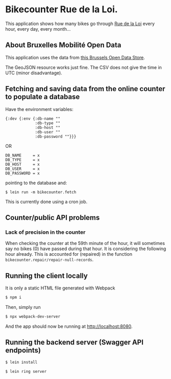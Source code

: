 # Bikecounter Rue de la Loi.

This application shows how many bikes go through [Rue de la Loi](https://www.google.com/maps?hl=en&q=rue+de+la+loi) every hour, every day, every month...

## About Bruxelles Mobilité Open Data

This application uses the data from [this Brussels Open Data Store](http://opendatastore.brussels/fr/dataset/bike-counting-poles).

The GeoJSON resource works just fine. The CSV does not give the time in UTC (minor disadvantage).

## Fetching and saving data from the online counter to populate a database

Have the environment variables:

```
{:dev {:env {:db-name ""
             :db-type ""
             :db-host ""
             :db-user ""
             :db-password ""}}}
```
OR
```
DB_NAME     = x
DB_TYPE     = x
DB_HOST     = x
DB_USER     = x
DB_PASSWORD = x
```

pointing to the database and:

```
$ lein run -m bikecounter.fetch
```

This is currently done using a cron job.

## Counter/public API problems

### Lack of precision in the counter

When checking the counter at the 59th minute of the hour, it will
sometimes say no bikes (0) have passed during that hour. It is
considering the following hour already. This is accounted for
(repaired) in the function
`bikecounter.repair/repair-null-records`.

## Running the client locally

It is only a static HTML file generated with Webpack


```sh
$ npm i
```

Then, simply run

```sh
$ npx webpack-dev-server
```

And the app should now be running at [http://localhost:8080](http://localhost:8080/).

## Running the backend server (Swagger API endpoints)

```sh
$ lein install
```

```sh
$ lein ring server
```
